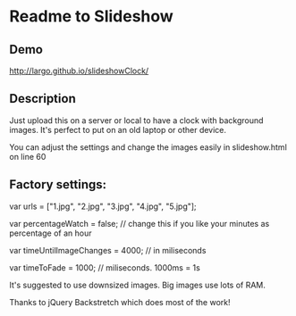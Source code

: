 # Readme to Slideshow

## Demo
http://largo.github.io/slideshowClock/

## Description
Just upload this on a server or local to have a clock with background images.
It's perfect to put on an old laptop or other device.

You can adjust the settings and change the images easily in slideshow.html on line 60

## Factory settings:

var urls = ["1.jpg", "2.jpg", "3.jpg", "4.jpg", "5.jpg"];

var percentageWatch = false; // change this if you like your minutes as percentage of an hour

var timeUntilImageChanges = 4000; // in miliseconds

var timeToFade = 1000; // miliseconds. 1000ms = 1s

It's suggested to use downsized images. Big images use lots of RAM.

Thanks to jQuery Backstretch which does most of the work!